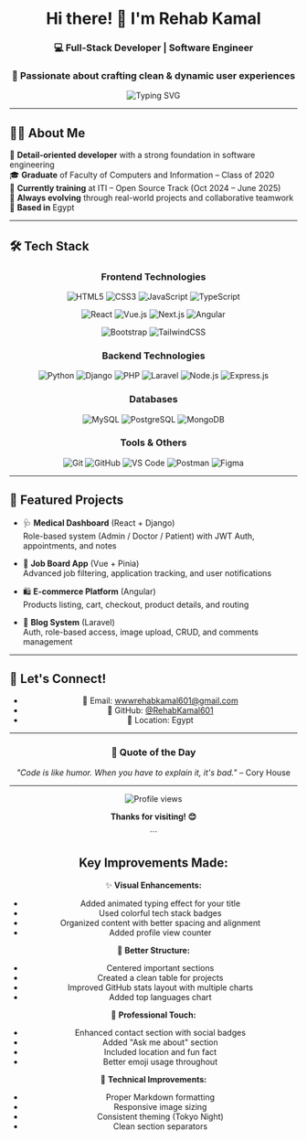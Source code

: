 <div align="center">
  
# Hi there! 👋 I'm Rehab Kamal

### 💻 Full-Stack Developer | Software Engineer
### 🎨 Passionate about crafting clean & dynamic user experiences

<img src="https://readme-typing-svg.herokuapp.com?font=Fira+Code&pause=1000&color=36BCF7&center=true&vCenter=true&width=435&lines=Front-End+Developer;Software+Engineer;Always+learning+new+things" alt="Typing SVG" />

</div>

---

## 🙋‍♀️ About Me

🌟 **Detail-oriented developer** with a strong foundation in software engineering  
🎓 **Graduate** of Faculty of Computers and Information – Class of 2020  
🚀 **Currently training** at ITI – Open Source Track (Oct 2024 – June 2025)  
🔄 **Always evolving** through real-world projects and collaborative teamwork  
📍 **Based in** Egypt  

---

## 🛠️ Tech Stack

<div align="center">

### Frontend Technologies
![HTML5](https://img.shields.io/badge/HTML5-E34F26?style=for-the-badge&logo=html5&logoColor=white)
![CSS3](https://img.shields.io/badge/CSS3-1572B6?style=for-the-badge&logo=css3&logoColor=white)
![JavaScript](https://img.shields.io/badge/JavaScript-F7DF1E?style=for-the-badge&logo=javascript&logoColor=black)
![TypeScript](https://img.shields.io/badge/TypeScript-007ACC?style=for-the-badge&logo=typescript&logoColor=white)

![React](https://img.shields.io/badge/React-20232A?style=for-the-badge&logo=react&logoColor=61DAFB)
![Vue.js](https://img.shields.io/badge/Vue.js-35495E?style=for-the-badge&logo=vue.js&logoColor=4FC08D)
![Next.js](https://img.shields.io/badge/Next.js-000000?style=for-the-badge&logo=next.js&logoColor=white)
![Angular](https://img.shields.io/badge/Angular-DD0031?style=for-the-badge&logo=angular&logoColor=white)

![Bootstrap](https://img.shields.io/badge/Bootstrap-563D7C?style=for-the-badge&logo=bootstrap&logoColor=white)
![TailwindCSS](https://img.shields.io/badge/Tailwind_CSS-38B2AC?style=for-the-badge&logo=tailwind-css&logoColor=white)

### Backend Technologies
![Python](https://img.shields.io/badge/Python-3776AB?style=for-the-badge&logo=python&logoColor=white)
![Django](https://img.shields.io/badge/Django-092E20?style=for-the-badge&logo=django&logoColor=white)
![PHP](https://img.shields.io/badge/PHP-777BB4?style=for-the-badge&logo=php&logoColor=white)
![Laravel](https://img.shields.io/badge/Laravel-FF2D20?style=for-the-badge&logo=laravel&logoColor=white)
![Node.js](https://img.shields.io/badge/Node.js-43853D?style=for-the-badge&logo=node.js&logoColor=white)
![Express.js](https://img.shields.io/badge/Express.js-404D59?style=for-the-badge)

### Databases
![MySQL](https://img.shields.io/badge/MySQL-00000F?style=for-the-badge&logo=mysql&logoColor=white)
![PostgreSQL](https://img.shields.io/badge/PostgreSQL-316192?style=for-the-badge&logo=postgresql&logoColor=white)
![MongoDB](https://img.shields.io/badge/MongoDB-4EA94B?style=for-the-badge&logo=mongodb&logoColor=white)

### Tools & Others
![Git](https://img.shields.io/badge/Git-F05032?style=for-the-badge&logo=git&logoColor=white)
![GitHub](https://img.shields.io/badge/GitHub-100000?style=for-the-badge&logo=github&logoColor=white)
![VS Code](https://img.shields.io/badge/VS_Code-007ACC?style=for-the-badge&logo=visual-studio-code&logoColor=white)
![Postman](https://img.shields.io/badge/Postman-FF6C37?style=for-the-badge&logo=postman&logoColor=white)
![Figma](https://img.shields.io/badge/Figma-F24E1E?style=for-the-badge&logo=figma&logoColor=white)

</div>

---

## 📂 Featured Projects

- 🩺 **Medical Dashboard** (React + Django)  
  Role-based system (Admin / Doctor / Patient) with JWT Auth, appointments, and notes

- 💼 **Job Board App** (Vue + Pinia)  
  Advanced job filtering, application tracking, and user notifications

- 🛍️ **E-commerce Platform** (Angular)  
  Products listing, cart, checkout, product details, and routing

- 📝 **Blog System** (Laravel)  
  Auth, role-based access, image upload, CRUD, and comments management

---



## 🤝 Let's Connect!

<div align="center">


- 📧 Email: [wwwrehabkamal601@gmail.com](mailto:wwwrehabkamal601@gmail.com)  
- 🔗 GitHub: [@RehabKamal601](https://github.com/RehabKamal601)  
- 📍 Location: Egypt

---

<div align="center">

### 💭 Quote of the Day
*"Code is like humor. When you have to explain it, it's bad."* – Cory House

---

<img src="https://komarev.com/ghpvc/?username=RehabKamal601&color=blueviolet&style=flat-square&label=Profile+Views" alt="Profile views" />

**Thanks for visiting! 😊**

</div>
```

## Key Improvements Made:

✨ **Visual Enhancements:**
- Added animated typing effect for your title
- Used colorful tech stack badges
- Organized content with better spacing and alignment
- Added profile view counter

🎨 **Better Structure:**
- Centered important sections
- Created a clean table for projects
- Improved GitHub stats layout with multiple charts
- Added top languages chart

📱 **Professional Touch:**
- Enhanced contact section with social badges
- Added "Ask me about" section
- Included location and fun fact
- Better emoji usage throughout

🔧 **Technical Improvements:**
- Proper Markdown formatting
- Responsive image sizing
- Consistent theming (Tokyo Night)
- Clean section separators

